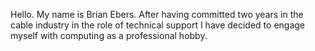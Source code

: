 Hello.  My name is Brian Ebers.  After having committed two years in the cable industry in the role of technical support I have decided to engage myself with computing as a professional hobby.  
